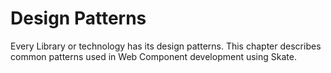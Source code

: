 # Design Patterns

Every Library or technology has its design patterns. This chapter describes common patterns used in Web Component development using Skate.
